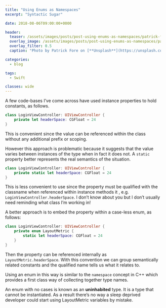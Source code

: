```yaml
---
title: "Using Enums as Namespaces"
excerpt: "Syntactic Sugar"

date: 2018-08-06T09:00:00+0000

header:
  teaser: /assets/images/posts/post-using-enums-as-namespaces/patrick-fore-389419-unsplash.jpg
  overlay_image: /assets/images/posts/post-using-enums-as-namespaces/patrick-fore-389419-unsplash.jpg
  overlay_filter: 0.5
  caption: "Photo by Patrick Fore on [**Unsplash**](https://unsplash.com)"

categories:
  - blog

tags:
  - Swift

classes: wide
---
```

A few code-bases I’ve come across have used instance properties to hold constants, as follows.

```swift
class LoginViewController: UIViewController {
    private let headerSpace: CGFloat = 24
}
```

This is convenient since the value can be referenced within the class without any additional prefix or scoping. 

However this approach is problematic because it suggests that the value varies between instances of the type when in fact it does not. A `static` property better represents the real semantics of the situation.

```swift
class LoginViewController: UIViewController {
    private static let headerSpace: CGFloat = 24
}
```

This is less convenient to use since the property must be qualified with the classname when referenced within instance methods it , e.g. `LoginViewController.headerSpace`. I don’t know about you but I don’t usually need reminding what class I’m working in!

A better approach is to embed the property within a case-less enum, as follows:

```swift
class LoginViewController: UIViewController {
    private enum LayoutMetric {
        static let headerSpace: CGFloat = 24
    }
}
```

Then the property can be referenced internally as `LayoutMetric.headerSpace`. With this convention we can group semantically related constants and the qualified name tells us what it relates to.

Using an enum in this way is similar to the `namespace` concept in C++ which provides a first class way of collecting together type names.

An enum with no cases is known as an **uninhabited** type. It is a type that cannot be instantiated. As a result there’s no way a sleep deprived developer could start using LayoutMetric variables by mistake.

